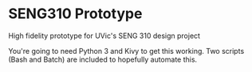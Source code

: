 # SENG310 Prototype
High fidelity prototype for UVic's SENG 310 design project

You're going to need Python 3 and Kivy to get this working. 
Two scripts (Bash and Batch) are included to hopefully automate this.
